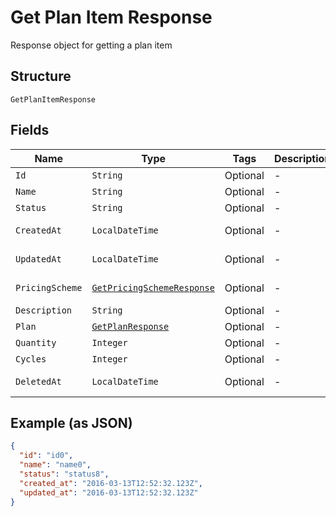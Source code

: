
# Get Plan Item Response

Response object for getting a plan item

## Structure

`GetPlanItemResponse`

## Fields

| Name | Type | Tags | Description | Getter | Setter |
|  --- | --- | --- | --- | --- | --- |
| `Id` | `String` | Optional | - | String getId() | setId(String id) |
| `Name` | `String` | Optional | - | String getName() | setName(String name) |
| `Status` | `String` | Optional | - | String getStatus() | setStatus(String status) |
| `CreatedAt` | `LocalDateTime` | Optional | - | LocalDateTime getCreatedAt() | setCreatedAt(LocalDateTime createdAt) |
| `UpdatedAt` | `LocalDateTime` | Optional | - | LocalDateTime getUpdatedAt() | setUpdatedAt(LocalDateTime updatedAt) |
| `PricingScheme` | [`GetPricingSchemeResponse`](../../doc/models/get-pricing-scheme-response.md) | Optional | - | GetPricingSchemeResponse getPricingScheme() | setPricingScheme(GetPricingSchemeResponse pricingScheme) |
| `Description` | `String` | Optional | - | String getDescription() | setDescription(String description) |
| `Plan` | [`GetPlanResponse`](../../doc/models/get-plan-response.md) | Optional | - | GetPlanResponse getPlan() | setPlan(GetPlanResponse plan) |
| `Quantity` | `Integer` | Optional | - | Integer getQuantity() | setQuantity(Integer quantity) |
| `Cycles` | `Integer` | Optional | - | Integer getCycles() | setCycles(Integer cycles) |
| `DeletedAt` | `LocalDateTime` | Optional | - | LocalDateTime getDeletedAt() | setDeletedAt(LocalDateTime deletedAt) |

## Example (as JSON)

```json
{
  "id": "id0",
  "name": "name0",
  "status": "status8",
  "created_at": "2016-03-13T12:52:32.123Z",
  "updated_at": "2016-03-13T12:52:32.123Z"
}
```

